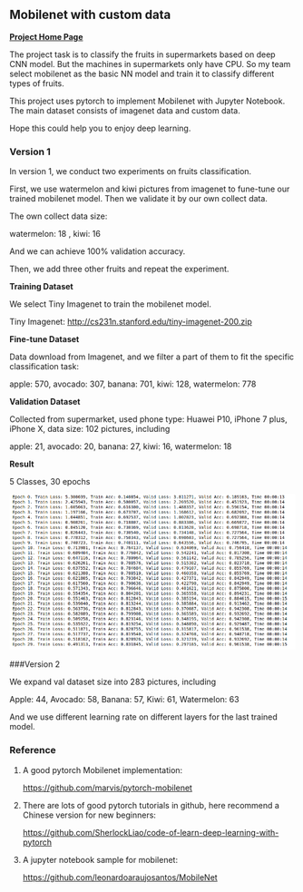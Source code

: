 ## Mobilenet with custom data

[**Project Home Page**](https://github.com/luoqiaoyang/Mobilenet-CustomData)

The project task is to classify the fruits in supermarkets based on deep CNN model. But the machines in supermarkets only have CPU. So my team select mobilenet as the basic NN model and train it to classify different types of fruits.

This project uses pytorch to implement Mobilenet with Jupyter Notebook. The main dataset consists of imagenet data and custom data. 

Hope this could help you to enjoy deep learning.

### Version 1

In version 1, we conduct two experiments on fruits classification.

First, we use watermelon and kiwi pictures from imagenet to fune-tune our trained mobilenet model. Then we validate it by our own collect data. 

The own collect data size:

watermelon: 18 , kiwi: 16

And we can achieve 100% validation accuracy.

Then, we add three other fruits and repeat the experiment.

**Training Dataset**

We select Tiny Imagenet to train the mobilenet model.

Tiny Imagenet: http://cs231n.stanford.edu/tiny-imagenet-200.zip

**Fine-tune Dataset**

Data download from Imagenet, and we filter a part of them to fit the specific classification task:

apple: 570, avocado: 307, banana: 701, kiwi: 128, watermelon: 778

**Validation Dataset**

Collected from supermarket, used phone type: Huawei P10, iPhone 7 plus, iPhone X, data size: 102 pictures, including

apple: 21, avocado: 20, banana: 27, kiwi: 16, watermelon: 18

**Result**

5 Classes, 30 epochs

![cc_30](https://github.com/luoqiaoyang/Mobilenet-CustomData/raw/master/acc_30e.png)

###Version 2 

We expand val dataset size into 283 pictures, including

Apple: 44, Avocado: 58, Banana: 57, Kiwi: 61, Watermelon: 63

And we use different learning rate on different layers for the last trained model.

### Reference

1. A good pytorch Mobilenet implementation:

   https://github.com/marvis/pytorch-mobilenet

2. There are lots of good pytorch tutorials in github, here recommend a Chinese version for new beginners:

   https://github.com/SherlockLiao/code-of-learn-deep-learning-with-pytorch

3. A jupyter notebook sample for mobilenet:

   https://github.com/leonardoaraujosantos/MobileNet